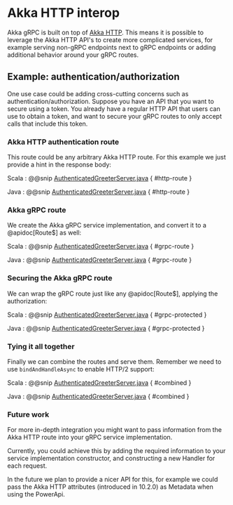 # Akka HTTP interop

Akka gRPC is built on top of [Akka HTTP](https://doc.akka.io/docs/akka-http).
This means it is possible to leverage the Akka HTTP API's to create more
complicated services, for example serving non-gRPC endpoints next to
gRPC endpoints or adding additional behavior around your gRPC routes.

## Example: authentication/authorization

One use case could be adding cross-cutting concerns such as
authentication/authorization. Suppose you have an API that
you want to secure using a token. You already have a regular
HTTP API that users can use to obtain a token, and want to
secure your gRPC routes to only accept calls that include this
token.

### Akka HTTP authentication route

This route could be any arbitrary Akka HTTP route. For this example
we just provide a hint in the response body:

Scala
:  @@snip [AuthenticatedGreeterServer.java](/plugin-tester-scala/src/main/scala/example/myapp/helloworld/AuthenticatedGreeterServer.scala) { #http-route }

Java
:  @@snip [AuthenticatedGreeterServer.java](/plugin-tester-java/src/main/java/example/myapp/helloworld/AuthenticatedGreeterServer.java) { #http-route }

### Akka gRPC route

We create the Akka gRPC service implementation, and convert it to a @apidoc[Route$] as well:

Scala
:  @@snip [AuthenticatedGreeterServer.java](/plugin-tester-scala/src/main/scala/example/myapp/helloworld/AuthenticatedGreeterServer.scala) { #grpc-route }

Java
:  @@snip [AuthenticatedGreeterServer.java](/plugin-tester-java/src/main/java/example/myapp/helloworld/AuthenticatedGreeterServer.java) { #grpc-route }

### Securing the Akka gRPC route

We can wrap the gRPC route just like any @apidoc[Route$], applying the authorization:

Scala
:  @@snip [AuthenticatedGreeterServer.java](/plugin-tester-scala/src/main/scala/example/myapp/helloworld/AuthenticatedGreeterServer.scala) { #grpc-protected }

Java
:  @@snip [AuthenticatedGreeterServer.java](/plugin-tester-java/src/main/java/example/myapp/helloworld/AuthenticatedGreeterServer.java) { #grpc-protected }

### Tying it all together

Finally we can combine the routes and serve them. Remember we need to use `bindAndHandleAsync` to enable HTTP/2 support:

Scala
:  @@snip [AuthenticatedGreeterServer.java](/plugin-tester-scala/src/main/scala/example/myapp/helloworld/AuthenticatedGreeterServer.scala) { #combined }

Java
:  @@snip [AuthenticatedGreeterServer.java](/plugin-tester-java/src/main/java/example/myapp/helloworld/AuthenticatedGreeterServer.java) { #combined }

### Future work

For more in-depth integration you might want to pass information from the
Akka HTTP route into your gRPC service implementation.

Currently, you could achieve this by adding the required information to your
service implementation constructor, and constructing a new Handler for each request.

In the future we plan to provide a nicer API for this, for example we could pass the
Akka HTTP attributes (introduced in 10.2.0) as Metadata when using the PowerApi.
